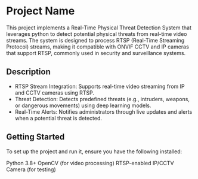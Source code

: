 # Project Name

This project implements a Real-Time Physical Threat Detection System that leverages python to detect potential physical threats from real-time video streams. The system is designed to process RTSP (Real-Time Streaming Protocol) streams, making it compatible with ONVIF CCTV and IP cameras that support RTSP, commonly used in security and surveillance systems.

## Description

- RTSP Stream Integration: Supports real-time video streaming from IP and CCTV cameras using RTSP.
- Threat Detection: Detects predefined threats (e.g., intruders, weapons, or dangerous movements) using deep learning models.
- Real-Time Alerts: Notifies administrators through live updates and alerts when a potential threat is detected.

  
## Getting Started

To set up the project and run it, ensure you have the following installed:

Python 3.8+
OpenCV (for video processing)
RTSP-enabled IP/CCTV Camera (for testing)
